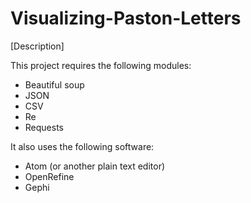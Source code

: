 # Visualizing-Paston-Letters

[Description]

This project requires the following modules:
- Beautiful soup
- JSON
- CSV
- Re
- Requests

It also uses the following software:
- Atom (or another plain text editor)
- OpenRefine
- Gephi
